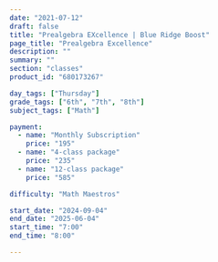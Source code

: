```yaml
---
date: "2021-07-12"
draft: false
title: "Prealgebra EXcellence | Blue Ridge Boost"
page_title: "Prealgebra Excellence"
description: ""
summary: ""
section: "classes"
product_id: "680173267"

day_tags: ["Thursday"]
grade_tags: ["6th", "7th", "8th"]
subject_tags: ["Math"]

payment:
  - name: "Monthly Subscription"
    price: "195"
  - name: "4-class package"
    price: "235"
  - name: "12-class package"
    price: "585"

difficulty: "Math Maestros"

start_date: "2024-09-04"
end_date: "2025-06-04"
start_time: "7:00"
end_time: "8:00"

---
```

